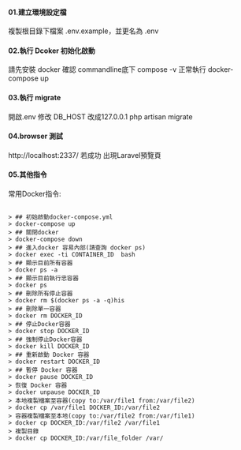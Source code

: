 #### 01.建立環境設定檔
複製根目錄下檔案 .env.example，並更名為 .env

#### 02.執行 Dcoker 初始化啟動
請先安裝 docker
確認 commandline底下 compose -v 正常執行
docker-compose up

#### 03.執行 migrate
開啟.env
修改 DB_HOST 改成127.0.0.1
php artisan migrate

#### 04.browser 測試
http://localhost:2337/
若成功 出現Laravel預覽頁

#### 05.其他指令

<p>常用Docker指令:</p>
<pre><code>
&gt; ## 初始啟動docker-compose.yml 
&gt; docker-compose up
&gt; ## 關閉docker
&gt; docker-compose down
&gt; ## 進入docker 容易內部(請查詢 docker ps)
&gt; docker exec -ti CONTAINER_ID  bash
&gt; ## 顯示目前所有容器
&gt; docker ps -a
&gt; ## 顯示目前執行忠容器
&gt; docker ps
&gt; ## 刪除所有停止容器
&gt; docker rm $(docker ps -a -q)his
&gt; ## 刪除單一容器
&gt; docker rm DOCKER_ID
&gt; ## 停止Docker容器
&gt; docker stop DOCKER_ID
&gt; ## 強制停止Docker容器
&gt; docker kill DOCKER_ID
&gt; ## 重新啟動 Docker 容器
&gt; docker restart DOCKER_ID
&gt; ## 暫停 Docker 容器
&gt; docker pause DOCKER_ID
&gt; 恢復 Docker 容器
&gt; docker unpause DOCKER_ID
&gt; 本地複製檔案至容器(copy to:/var/file1 from:/var/file2)
&gt; docker cp /var/file1 DOCKER_ID:/var/file2
&gt; 容器複製檔案至本地(copy to:/var/file2 from:/var/file1)
&gt; docker cp DOCKER_ID:/var/file2 /var/file1
&gt; 複製目錄
&gt; docker cp DOCKER_ID:/var/file_folder /var/
</code></pre>

